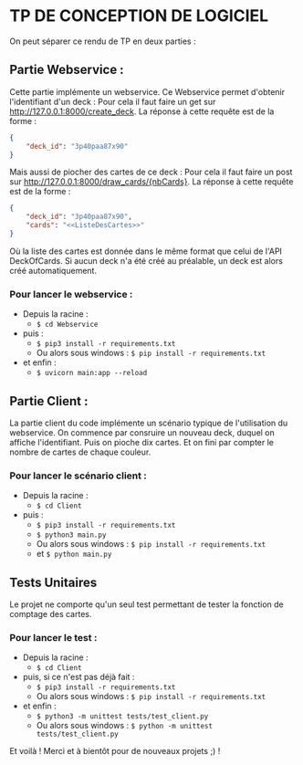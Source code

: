 # TP DE CONCEPTION DE LOGICIEL
On peut séparer ce rendu de TP en deux parties :

## Partie Webservice :
Cette partie implémente un webservice.
Ce Webservice permet d'obtenir l'identifiant d'un deck :
Pour cela il faut faire un get sur http://127.0.0.1:8000/create_deck.
La réponse à cette requête est de la forme :
```json
{
    "deck_id": "3p40paa87x90"
}
```
Mais aussi de piocher des cartes de ce deck :
Pour cela il faut faire un post sur http://127.0.0.1:8000/draw_cards/{nbCards}.
La réponse à cette requête est de la forme :
```json
{
    "deck_id": "3p40paa87x90",
    "cards": "<<ListeDesCartes>>"
}
```
Où la liste des cartes est donnée dans le même format que celui de l'API DeckOfCards.
Si aucun deck n'a été créé au préalable, un deck est alors créé automatiquement.

### Pour lancer le webservice : 
- Depuis la racine :
    - ``` $ cd Webservice ```
- puis :
    - ``` $ pip3 install -r requirements.txt ```
    - Ou alors sous windows : ``` $ pip install -r requirements.txt ```
- et enfin :
    - ``` $ uvicorn main:app --reload ```


## Partie Client :
La partie client du code implémente un scénario typique de l'utilisation du webservice.
On commence par consruire un nouveau deck, duquel on affiche l'identifiant. Puis on pioche dix cartes. Et on fini par compter le nombre de cartes de chaque couleur.
### Pour lancer le scénario client : 
- Depuis la racine :
    - ``` $ cd Client ```
- puis :
    - ``` $ pip3 install -r requirements.txt ```
    - ``` $ python3 main.py ```
    - Ou alors sous windows : ``` $ pip install -r requirements.txt ```
    - et ``` $ python main.py ```

## Tests Unitaires
Le projet ne comporte qu'un seul test permettant de tester la fonction de comptage des cartes.
### Pour lancer le test :
- Depuis la racine :
    - ``` $ cd Client  ```
- puis, si ce n'est pas déjà fait :
    - ``` $ pip3 install -r requirements.txt ```
    - Ou alors sous windows : ``` $ pip install -r requirements.txt ```
- et enfin :
    - ``` $ python3 -m unittest tests/test_client.py  ```
    - Ou alors sous windows : ``` $ python -m unittest tests/test_client.py  ```

Et voilà ! Merci et à bientôt pour de nouveaux projets ;) !